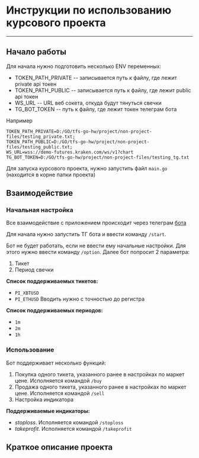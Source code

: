 # Инструкции по использованию курсового проекта

------

## Начало работы
Для начала нужно подготовить несколько ENV переменных:
* TOKEN_PATH_PRIVATE -- записывается путь к файлу, где лежит private api токен
* TOKEN_PATH_PUBLIC -- записывается путь к файлу, где лежит public api токен
* WS_URL -- URL веб сокета, откуда будут тянуться свечки
* TG_BOT_TOKEN -- путь к файлу, где лежит токен телеграм бота

Например
```text
TOKEN_PATH_PRIVATE=D:/GO/tfs-go-hw/project/non-project-files/testing_private.txt;
TOKEN_PATH_PUBLIC=D:/GO/tfs-go-hw/project/non-project-files/testing_public.txt;
WS_URL=wss://demo-futures.kraken.com/ws/v1?chart
TG_BOT_TOKEN=D:/GO/tfs-go-hw/project/non-project-files/testing_tg.txt
```

Для запуска курсового проекта, нужно запустить файл `main.go` (находится в корне папки проекта)

## Взаимодействие
### Начальная настройка
Все взаимодействие с приложением происходит через телеграм [бота](http://t.me/Tfs_CP_bot)

Для начала нужно запустить ТГ бота и ввести команду `/start`.

Бот не будет работать, если не ввести ему начальные настройки. Для этого нужно ввести команду `/option`. 
Далее бот попросит 2 параметра:
1. Тикет 
2. Период свечки

**Список поддерживаемых тикетов:**
* `PI_XBTUSD`
* `PI_ETHUSD`
Вводить нужно с точностью до регистра

**Список поддерживаемых периодов:**
* `1m`
* `2m`
* `1h`

### Использование
Бот поддерживает несколько функций:
1. Покупка одного тикета, указанного ранее в настройках по маркет цене. Исполняется командой `/buy`
2. Продажа одного тикета, указанного ранее в настройках по маркет цене. Исполняется командой `/sell`
3. Настройка индикатора

**Поддерживаемые индикаторы:**
* _stoploss_. Исполняется командой `/stoploss`
* _takeprofit_. Исполняется командой `/takeprofit`


## Краткое описание проекта
